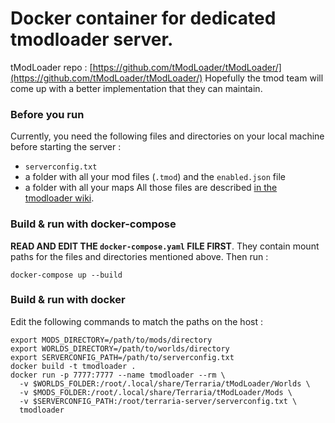 # Docker container for dedicated tmodloader server.
tModLoader repo : [https://github.com/tModLoader/tModLoader/](https://github.com/tModLoader/tModLoader/)
Hopefully the tmod team will come up with a better implementation that they can maintain.

### Before you run
Currently, you need the following files and directories on your local machine before starting the server :
 * `serverconfig.txt`
 * a folder with all your mod files (`.tmod`) and the `enabled.json` file
 * a folder with all your maps
All those files are described [in the tmodloader wiki](https://github.com/tModLoader/tModLoader/wiki/Starting-a-modded-server).

### Build & run with docker-compose
**READ AND EDIT THE `docker-compose.yaml` FILE FIRST**. They contain mount paths for the files and directories mentioned above. Then run :
```
docker-compose up --build
```

### Build & run with docker
Edit the following commands to match the paths on the host :
```
export MODS_DIRECTORY=/path/to/mods/directory
export WORLDS_DIRECTORY=/path/to/worlds/directory
export SERVERCONFIG_PATH=/path/to/serverconfig.txt
docker build -t tmodloader . 
docker run -p 7777:7777 --name tmodloader --rm \
  -v $WORLDS_FOLDER:/root/.local/share/Terraria/tModLoader/Worlds \
  -v $MODS_FOLDER:/root/.local/share/Terraria/tModLoader/Mods \
  -v $SERVERCONFIG_PATH:/root/terraria-server/serverconfig.txt \
  tmodloader
```
